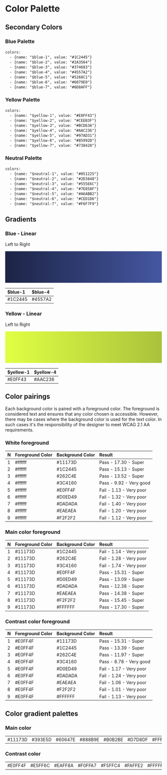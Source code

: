 # Color Palette

## Secondary Colors

### Blue Palette

```text
colors:
  - {name: "$blue-1", value: "#1C2445"}
  - {name: "$blue-2", value: "#2A3564"}
  - {name: "$blue-3", value: "#374683"}
  - {name: "$blue-4", value: "#4557A2"}
  - {name: "$blue-5", value: "#5268C1"}
  - {name: "$blue-6", value: "#6079E0"}
  - {name: "$blue-7", value: "#6D8AFF"}
```

### Yellow Palette

```text
colors:
  - {name: "$yellow-1", value: "#E0FF43"}
  - {name: "$yellow-2", value: "#CEEB3F"}
  - {name: "$yellow-3", value: "#BCD63A"}
  - {name: "$yellow-4", value: "#AAC236"}
  - {name: "$yellow-5", value: "#97AD31"}
  - {name: "$yellow-6", value: "#85992D"}
  - {name: "$yellow-7", value: "#738428"}
```

### Neutral Palette

```text
colors:
  - {name: "$neutral-1", value: "#051225"}
  - {name: "$neutral-2", value: "#2D3848"}
  - {name: "$neutral-3", value: "#555E6C"}
  - {name: "$neutral-4", value: "#7E858F"}
  - {name: "$neutral-5", value: "#A6ABB2"}
  - {name: "$neutral-6", value: "#CED1D6"}
  - {name: "$neutral-7", value: "#F6F7F9"}
```

## Gradients

### Blue - Linear

Left to Right

![](../.gitbook/assets/blue-gradient.svg)

| $blue-1 | $blue-4 |
| :--- | :--- |
| \#1C2445 | \#4557A2 |

### Yellow - Linear

Left to Right

![](../.gitbook/assets/yellow-gradient.svg)

| $yellow-1 | $yellow-4 |
| :--- | :--- |
| \#E0FF43 | \#AAC236 |

## Color pairings

Each background color is paired with a foreground color. The foreground is considered text and ensures that any color chosen is accessible. However, there may be cases where the background color is used for the text color. In such cases it's the responsibility of the designer to meet WCAG 2.1 AA requirements.

### White foreground

| N | Foreground Color | Background Color | Result |
| :--- | :--- | :--- | :--- |
| 1 | \#ffffff | \#11173D | Pass - 17.30 - Super |
| 2 | \#ffffff | \#1C2445 | Pass - 15.13 - Super |
| 3 | \#ffffff | \#262C4E | Pass - 13.52 - Super |
| 4 | \#ffffff | \#3C4160 | Pass - 9.92 - Very good |
| 5 | \#ffffff | \#E0FF4F | Fail - 1.13 - Very poor |
| 6 | \#ffffff | \#D0ED49 | Fail - 1.32 - Very poor |
| 7 | \#ffffff | \#DADADA | Fail - 1.40 - Very poor |
| 8 | \#ffffff | \#EAEAEA | Fail - 1.20 - Very poor |
| 9 | \#ffffff | \#F2F2F2 | Fail - 1.12 - Very poor |

### Main color foreground

| N | Foreground Color | Background Color | Result |
| :--- | :--- | :--- | :--- |
| 1 | \#11173D | \#1C2445 | Fail - 1.14 - Very poor |
| 2 | \#11173D | \#262C4E | Fail - 1.28 - Very poor |
| 3 | \#11173D | \#3C4160 | Fail - 1.74 - Very poor |
| 4 | \#11173D | \#E0FF4F | Pass - 15.31 - Super |
| 5 | \#11173D | \#D0ED49 | Pass - 13.09 - Super |
| 6 | \#11173D | \#DADADA | Pass - 12.38 - Super |
| 7 | \#11173D | \#EAEAEA | Pass - 14.38 - Super |
| 8 | \#11173D | \#F2F2F2 | Pass - 15.45 - Super |
| 9 | \#11173D | \#FFFFFF | Pass - 17.30 - Super |

### Contrast color foreground

| N | Foreground Color | Background Color | Result |
| :--- | :--- | :--- | :--- |
| 1 | \#E0FF4F | \#11173D | Pass - 15.31 - Super |
| 2 | \#E0FF4F | \#1C2445 | Pass - 13.39 - Super |
| 3 | \#E0FF4F | \#262C4E | Pass - 11.97 - Super |
| 4 | \#E0FF4F | \#3C4160 | Pass - 8.78 - Very good |
| 5 | \#E0FF4F | \#D0ED49 | Fail - 1.17 - Very poor |
| 6 | \#E0FF4F | \#DADADA | Fail - 1.24 - Very poor |
| 7 | \#E0FF4F | \#EAEAEA | Fail - 1.06 - Very poor |
| 8 | \#E0FF4F | \#F2F2F2 | Fail - 1.01 - Very poor |
| 9 | \#E0FF4F | \#FFFFFF | Fail - 1.13 - Very poor |

## Color gradient palettes

### Main color

|  |  |  |  |  |  |  |
| :--- | :--- | :--- | :--- | :--- | :--- | :--- |
| \#11173D | \#393E5D | \#60647E | \#888B9E | \#B0B2BE | \#D7D8DF | \#FFFFFF |

### Contrast color

|  |  |  |  |  |  |  |
| :--- | :--- | :--- | :--- | :--- | :--- | :--- |
| \#E0FF4F | \#E5FF6C | \#EAFF8A | \#F0FFA7 | \#F5FFC4 | \#FAFFE2 | \#FFFFFF |

